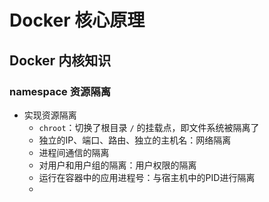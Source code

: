 # Docker 核心原理

## Docker 内核知识

### namespace 资源隔离

* 实现资源隔离
  * `chroot`：切换了根目录 `/` 的挂载点，即文件系统被隔离了
  * 独立的IP、端口、路由、独立的主机名：网络隔离
  * 进程间通信的隔离
  * 对用户和用户组的隔离：用户权限的隔离
  * 运行在容器中的应用进程号：与宿主机中的PID进行隔离
  * 